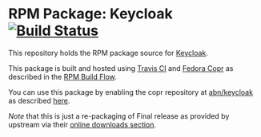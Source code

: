# RPM Package: Keycloak [![Build Status](https://travis-ci.org/abn/keycloak-rpm.svg?branch=master)](https://travis-ci.org/abn/keycloak-rpm)

This repository holds the RPM package source for [Keycloak](http://www.keycloak.org/). 

This package is built and hosted using [Travis CI](https://travis-ci.com) and [Fedora Copr](https://copr.fedorainfracloud.org/) as described in the [RPM Build Flow](https://gist.github.com/abn/daf262e7e454509df1429c87068923d1).

You can use this package by enabling the copr repository at [abn/keycloak](https://copr.fedorainfracloud.org/coprs/abn/keycloak/) as described [here](https://gist.github.com/abn/daf262e7e454509df1429c87068923d1#using-packages-in-copr-repository).

*Note* that this is just a re-packaging of Final release as provided by upstream via their [online downloads section](http://www.keycloak.org/downloads.html).

